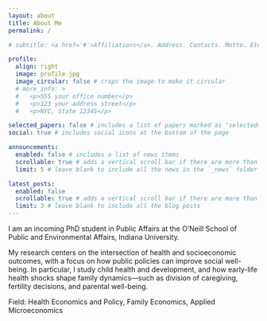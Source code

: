 ```yaml
---
layout: about
title: About Me
permalink: /

# subtitle: <a href='#'>Affiliations</a>. Address. Contacts. Motto. Etc.

profile:
  align: right
  image: profile.jpg
  image_circular: false # crops the image to make it circular
  # more_info: >
  #   <p>555 your office number</p>
  #   <p>123 your address street</p>
  #   <p>NYC, State 12345</p>

selected_papers: false # includes a list of papers marked as "selected={true}"
social: true # includes social icons at the bottom of the page

announcements:
  enabled: false # includes a list of news items
  scrollable: true # adds a vertical scroll bar if there are more than 3 news items
  limit: 5 # leave blank to include all the news in the `_news` folder

latest_posts:
  enabled: false
  scrollable: true # adds a vertical scroll bar if there are more than 3 new posts items
  limit: 3 # leave blank to include all the blog posts
---
```


I am an incoming PhD student in Public Affairs at the O’Neill School of Public and Environmental Affairs, Indiana University.

My research centers on the intersection of health and socioeconomic outcomes, with a focus on how public policies can improve social well-being. In particular, I study child health and development, and how early-life health shocks shape family dynamics—such as division of caregiving, fertility decisions, and parental well-being.

Field: Health Economics and Policy, Family Economics, Applied Microeconomics
